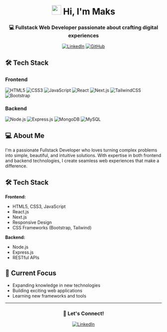 <div align="center">
  
# <img src="https://raw.githubusercontent.com/iampavangandhi/iampavangandhi/master/gifs/Hi.gif" width="30px"> Hi, I'm Maks

### 💻 Fullstack Web Developer passionate about crafting digital experiences

[![LinkedIn](https://img.shields.io/badge/LinkedIn-0077B5?style=for-the-badge&logo=linkedin&logoColor=white)](https://www.linkedin.com/feed/)
[![GitHub](https://img.shields.io/badge/GitHub-100000?style=for-the-badge&logo=github&logoColor=white)](https://github.com/Mqksss)

</div>

## 🛠️ Tech Stack

### Frontend

![HTML5](https://img.shields.io/badge/HTML5-E34F26?style=for-the-badge&logo=html5&logoColor=white)
![CSS3](https://img.shields.io/badge/CSS3-1572B6?style=for-the-badge&logo=css3&logoColor=white)
![JavaScript](https://img.shields.io/badge/JavaScript-F7DF1E?style=for-the-badge&logo=javascript&logoColor=black)
![React](https://img.shields.io/badge/React-20232A?style=for-the-badge&logo=react&logoColor=61DAFB)
![Next.js](https://img.shields.io/badge/Next.js-000000?style=for-the-badge&logo=next.js&logoColor=white)
![TailwindCSS](https://img.shields.io/badge/Tailwind_CSS-38B2AC?style=for-the-badge&logo=tailwind-css&logoColor=white)
![Bootstrap](https://img.shields.io/badge/Bootstrap-563D7C?style=for-the-badge&logo=bootstrap&logoColor=white)

### Backend

![Node.js](https://img.shields.io/badge/Node.js-43853D?style=for-the-badge&logo=node.js&logoColor=white)
![Express.js](https://img.shields.io/badge/Express.js-404D59?style=for-the-badge)
![MongoDB](https://img.shields.io/badge/MongoDB-4EA94B?style=for-the-badge&logo=mongodb&logoColor=white)
![MySQL](https://img.shields.io/badge/MySQL-005C84?style=for-the-badge&logo=mysql&logoColor=white)

## 💻 About Me

I'm a passionate Fullstack Developer who loves turning complex problems into simple, beautiful, and intuitive solutions. With expertise in both frontend and backend technologies, I create seamless web experiences that make a difference.

## 🛠️ Tech Stack

**Frontend:**

- HTML5, CSS3, JavaScript
- React.js
- Next.js
- Responsive Design
- CSS Frameworks (Bootstrap, Tailwind)

**Backend:**

- Node.js
- Express.js
- RESTful APIs

## 🌱 Current Focus

- Expanding knowledge in new technologies
- Building exciting web applications
- Learning new frameworks and tools

---

<div align="center">
  
### 💬 Let's Connect!

[![LinkedIn](https://img.shields.io/badge/LinkedIn-Connect-blue?style=for-the-badge&logo=linkedin)](https://www.linkedin.com/feed/)

</div>

